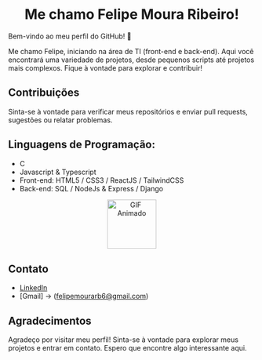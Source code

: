<h1 align="center"> Me chamo Felipe Moura Ribeiro! </h1>

Bem-vindo ao meu perfil do GitHub! 👋

Me chamo Felipe, iniciando na área de TI (front-end e back-end). Aqui você encontrará uma variedade de projetos, desde pequenos scripts até projetos mais complexos. Fique à vontade para explorar e contribuir!


## Contribuições

Sinta-se à vontade para verificar meus repositórios e enviar pull requests, sugestões ou relatar problemas.


## Linguagens de Programação:

- C
- Javascript & Typescript
- Front-end: HTML5 / CSS3 / ReactJS / TailwindCSS
- Back-end: SQL / NodeJs & Express / Django

<div align="center">
  <img src="https://github.com/felipemoura6/felipemoura6/assets/122798291/31d9fc64-0268-4299-b674-c6362d1eed46" alt="GIF Animado" width="100" />
</div>


## Contato

- [LinkedIn](https://www.linkedin.com/in/felipe-moura-ribeiro-571b84232/)
- [Gmail] -> (felipemourarb6@gmail.com)


## Agradecimentos

Agradeço por visitar meu perfil! Sinta-se à vontade para explorar meus projetos e entrar em contato. Espero que encontre algo interessante aqui.



<!--
**felipemoura6/felipemoura6** is a ✨ _special_ ✨ repository because its `README.md` (this file) appears on your GitHub profile.

Here are some ideas to get you started:

- 🔭 I’m currently working on ...
- 🌱 I’m currently learning ...
- 👯 I’m looking to collaborate on ...
- 🤔 I’m looking for help with ...
- 💬 Ask me about ...
- 📫 How to reach me: ...
- 😄 Pronouns: ...
- ⚡ Fun fact: ...
-->
